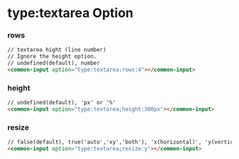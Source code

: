 # type:textarea Option

### rows

```html
// textarea hight (line number)
// Ignore the height option.
// undefined(default), number
<common-input option="type:textarea;rows:4"></common-input>
```

### height

```html
// undefined(default), 'px' or '%'
<common-input option="type:textarea;height:300px"></common-input>
```

### resize

```html
// false(default), true('auto','xy','both'), 'x(horizontal)', 'y(vertical)'
<common-input option="type:textarea;resize:y"></common-input>
```

